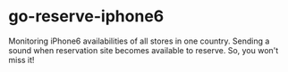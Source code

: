 go-reserve-iphone6
==================

Monitoring iPhone6 availabilities of all stores in one country. Sending a sound when reservation site becomes available to reserve. So, you won't miss it! 
